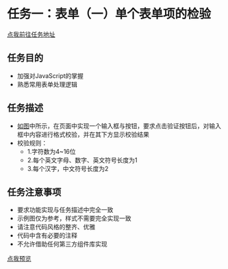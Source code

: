 # 任务一：表单（一）单个表单项的检验
[点我前往任务地址](http://ife.baidu.com/course/detail/id/97)
## 任务目的
+	加强对JavaScript的掌握
+	熟悉常用表单处理逻辑

## 任务描述
+	[如图](http://7xrp04.com1.z0.glb.clouddn.com/task_2_29_1.jpg)中所示，在页面中实现一个输入框与按钮，要求点击验证按钮后，对输入框中内容进行格式校验，并在其下方显示校验结果
+	校验规则：
	+	1.字符数为4~16位
	+	2.每个英文字母、数字、英文符号长度为1
	+	3.每个汉字，中文符号长度为2	

## 任务注意事项
+	要求功能实现与任务描述中完全一致
+	示例图仅为参考，样式不需要完全实现一致
+	请注意代码风格的整齐、优雅
+	代码中含有必要的注释
+	不允许借助任何第三方组件库实现

[点我预览](http://htmlpreview.github.io/?https://github.com/RAAMENN/ife2017/blob/master/javascript/%E4%BB%BB%E5%8A%A1%E5%9B%9B/%E4%BB%BB%E5%8A%A1%E5%9B%9B.html)